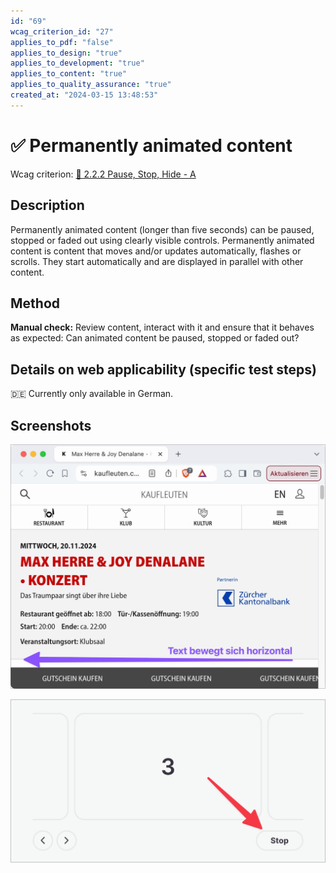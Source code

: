 ```yaml
---
id: "69"
wcag_criterion_id: "27"
applies_to_pdf: "false"
applies_to_design: "true"
applies_to_development: "true"
applies_to_content: "true"
applies_to_quality_assurance: "true"
created_at: "2024-03-15 13:48:53"
---
```


# ✅ Permanently animated content

Wcag criterion: [📜 2.2.2 Pause, Stop, Hide - A](..)

## Description

Permanently animated content (longer than five seconds) can be paused, stopped or faded out using clearly visible controls. Permanently animated content is content that moves and/or updates automatically, flashes or scrolls. They start automatically and are displayed in parallel with other content.

## Method

**Manual check:** Review content, interact with it and ensure that it behaves as expected: Can animated content be paused, stopped or faded out?

## Details on web applicability (specific test steps)

🇩🇪 Currently only available in German.

## Screenshots

![Ein horizontal scrollender Werbe-Text](images/ein-horizontal-scrollender-werbe-text.png)

![Ein Karussell mit Autoplay- und entsprechender Stop-Funktion](images/ein-karussell-mit-autoplay-und-entsprechender-stop-funktion.png)
